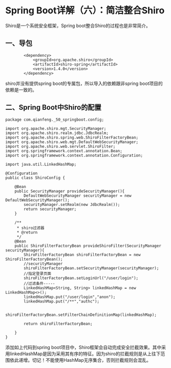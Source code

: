 # Spring Boot详解（六）：简洁整合Shiro

Shiro是一个系统安全框架，Spring boot整合Shiro的过程也是非常简介。

## 一、导包

```
		<dependency>
			<groupId>org.apache.shiro</groupId>
			<artifactId>shiro-spring</artifactId>
			<version>1.4.0</version>
		</dependency>
```

shiro并没有提供spring boot的专属包，所以导入的依赖跟非spring boot项目的依赖是一致的。



## 二、Spring Boot中Shiro的配置

```
package com.qianfeng._50_springboot.config;

import org.apache.shiro.mgt.SecurityManager;
import org.apache.shiro.realm.jdbc.JdbcRealm;
import org.apache.shiro.spring.web.ShiroFilterFactoryBean;
import org.apache.shiro.web.mgt.DefaultWebSecurityManager;
import org.apache.shiro.web.servlet.ShiroFilter;
import org.springframework.context.annotation.Bean;
import org.springframework.context.annotation.Configuration;

import java.util.LinkedHashMap;

@Configuration
public class ShiroConfig {

    @Bean
    public SecurityManager provideSecurityManager(){
        DefaultWebSecurityManager securityManager = new DefaultWebSecurityManager();
        securityManager.setRealm(new JdbcRealm());
        return securityManager;
    }

    /**
     * shiro过滤器
     * @return
     */
    @Bean
    public ShiroFilterFactoryBean provideShiroFilter(SecurityManager securityManager){
        ShiroFilterFactoryBean shiroFilterFactoryBean = new ShiroFilterFactoryBean();
        //securityManager
        shiroFilterFactoryBean.setSecurityManager(securityManager);
        //指定登录页面
        shiroFilterFactoryBean.setLoginUrl("/user/login");
        //过滤条件-----
        LinkedHashMap<String, String> linkedHashMap = new LinkedHashMap<>();
        linkedHashMap.put("/user/login","anon");
        linkedHashMap.put("/**","authc");

        shiroFilterFactoryBean.setFilterChainDefinitionMap(linkedHashMap);

        return shiroFilterFactoryBean;

    }
}

```

添加如上代码到spring boot项目中，Shiro框架会自动完成安全拦截效果。其中采用linkedHashMap是因为采用其有序的特征。因为shiro的拦截规则是从上往下范围依此递增。切记！不能使用HashMap无序集合，否则拦截规则会混乱。



